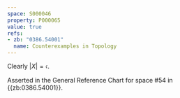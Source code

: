 ```yaml
---
space: S000046
property: P000065
value: true
refs:
- zb: "0386.54001"
  name: Counterexamples in Topology
---
```


Clearly $|X| = \mathfrak{c}$.

Asserted in the General Reference Chart for space #54 in
{{zb:0386.54001}}.
